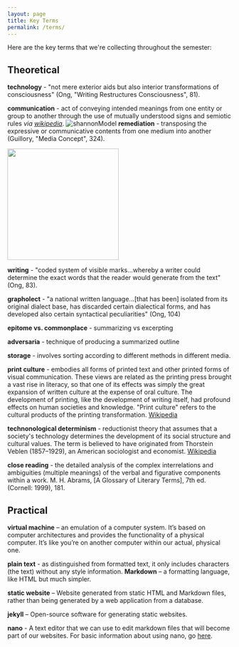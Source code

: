 ```yaml
---
layout: page
title: Key Terms 
permalink: /terms/
---
```

Here are the key terms that we're collecting throughout the semester: 

## Theoretical 

**technology** - "not mere exterior aids but also interior transformations of consciousness" (Ong, "Writing Restructures Consciousness", 81). 

**communication** -  act of conveying intended meanings from one entity or group to another through the use of mutually understood signs and semiotic rules *via [wikipedia](https://en.wikipedia.org/wiki/Communication)*.
![shannonModel](https://static1.squarespace.com/static/541f0bd4e4b0256ed5827d5e/t/5835a8373e00be1e33594339/1479911488940/?format=750w)
**remediation** - transposing the expressive or communicative contents from one medium into another (Guillory, "Media Concept", 324). 

<img src="https://opionator.files.wordpress.com/2011/07/game-of-thrones-poster-hbo.jpg" width="250">

**writing** - "coded system of visible marks...whereby a writer could determine the exact words that the reader would generate from the text" (Ong, 83). 

**grapholect** - "a national written language...[that has been] isolated from its original dialect base, has discarded certain dialectical forms, and has developed also certain syntactical peculiarities" (Ong, 104)

**epitome vs. commonplace** - summarizing vs excerpting 

**adversaria** - technique of producing a summarized outline 

**storage** - involves sorting according to different methods in different media. 

**print culture** - embodies all forms of printed text and other printed forms of visual communication. These views are related as the printing press brought a vast rise in literacy, so that one of its effects was simply the great expansion of written culture at the expense of oral culture. The development of printing, like the development of writing itself, had profound effects on human societies and knowledge. "Print culture" refers to the cultural products of the printing transformation. [Wikipedia](https://en.wikipedia.org/wiki/Print_culture)

**technonological determinism** -  reductionist theory that assumes that a society's technology determines the development of its social structure and cultural values. The term is believed to have originated from Thorstein Veblen (1857–1929), an American sociologist and economist. [Wikipedia](https://en.wikipedia.org/wiki/Technological_determinism)

**close reading** - the detailed analysis of the complex interrelations and ambiguities (multiple meanings) of the verbal and figurative components
within a work. M. H. Abrams, [A Glossary of Literary Terms], 7th ed. (Cornell: 1999), 181. 


## Practical 

**virtual machine** – an emulation of a computer system. It’s based on computer architectures and provides the functionality of a physical computer. It’s like you’re on another computer within our actual, physical one. 

**plain text** - as distinguished from formatted text, it only includes characters (the text) without any style information. 
**Markdown** – a formatting language, like HTML but much simpler.

**static website** – Website generated from static HTML and Markdown files, rather than being generated by a web application from a database. 

**jekyll** – Open-source software for generating static websites. 

**nano** - A text editor that we can use to edit markdown files that will become part of our websites. For basic information about using nano, go [here](https://wiki.gentoo.org/wiki/Nano/Basics_Guide).


